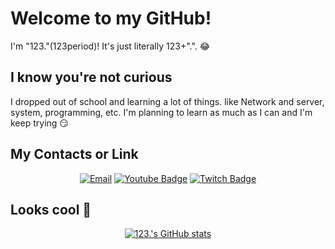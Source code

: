 # Welcome to my GitHub!
I'm "123."(123period)! It's just literally 123+".". 😂
## I know you're not curious
I dropped out of school and learning a lot of things. like Network and server, system, programming, etc. I'm planning to learn as much as I can and I'm keep trying 😏

## My Contacts or Link

<div align="center">
  
  [![Email](https://img.shields.io/badge/Email-1D8FB1?style=for-the-badge&logo=mail.ru&logoColor=white&link=mailto:contact@123p.me)](mailto:contact@123p.me)
  [![Youtube Badge](https://img.shields.io/badge/Youtube-C21818?style=for-the-badge&logo=youtube&link=https://www.youtube.com/channel/UCM5mYdbnbcgNBo-om3psJ5w)](https://www.youtube.com/channel/UCM5mYdbnbcgNBo-om3psJ5w)
  [![Twitch Badge](https://img.shields.io/badge/Twitch-5244A9?style=for-the-badge&logo=twitch&logoColor=white&link=https://www.youtube.com/channel/UCM5mYdbnbcgNBo-om3psJ5w)](https://www.youtube.com/channel/UCM5mYdbnbcgNBo-om3psJ5w)

</div>

## Looks cool 👀

<div align="center">
  
  [![123.'s GitHub stats](https://github-readme-stats.vercel.app/api?username=123period&count_private=true&show_icons=true&theme=github_dark)](https://github.com/123period)

</div>
